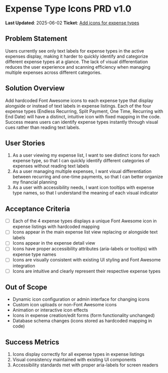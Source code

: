 # Expense Type Icons PRD v1.0

**Last Updated**: 2025-06-02
**Ticket**: [Add icons for expense types](https://github.com/MarcinOrlowski/pyggy-expense-tracker/issues/25)

## Problem Statement

Users currently see only text labels for expense types in the active expenses display, making it
harder to quickly identify and categorize different expense types at a glance. The lack of visual
differentiation reduces the user experience and scanning efficiency when managing multiple expenses
across different categories.

## Solution Overview

Add hardcoded Font Awesome icons to each expense type that display alongside or instead of text
labels in expense listings. Each of the four expense types (Endless Recurring, Split Payment, One
Time, Recurring with End Date) will have a distinct, intuitive icon with fixed mapping in the code.
Success means users can identify expense types instantly through visual cues rather than reading
text labels.

## User Stories

1. As a user viewing my expense list, I want to see distinct icons for each expense type, so that I
   can quickly identify different categories of expenses without reading text labels
2. As a user managing multiple expenses, I want visual differentiation between recurring and
   one-time payments, so that I can better organize my financial planning
3. As a user with accessibility needs, I want icon tooltips with expense type names, so that I
   understand the meaning of each visual indicator

## Acceptance Criteria

- [ ] Each of the 4 expense types displays a unique Font Awesome icon in expense listings with hardcoded mapping
- [ ] Icons appear in the main expense list view replacing or alongside text labels
- [ ] Icons appear in the expense detail view
- [ ] Icons have proper accessibility attributes (aria-labels or tooltips) with expense type names
- [ ] Icons are visually consistent with existing UI styling and Font Awesome integration
- [ ] Icons are intuitive and clearly represent their respective expense types

## Out of Scope

- Dynamic icon configuration or admin interface for changing icons
- Custom icon uploads or non-Font Awesome icons
- Animation or interactive icon effects
- Icons in expense creation/edit forms (form functionality unchanged)
- Database schema changes (icons stored as hardcoded mapping in code)

## Success Metrics

1. Icons display correctly for all expense types in expense listings
2. Visual consistency maintained with existing UI components
3. Accessibility standards met with proper aria-labels for screen readers
